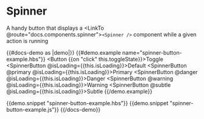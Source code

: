 # Spinner

A handy button that displays a <LinkTo @route="docs.components.spinner">`<Spinner />`</LinkTo> component while a given action
is running

{{#docs-demo as |demo|}}
  {{#demo.example name="spinner-button-example.hbs"}}
    <Button {{on "click" this.toggleState}}>Toggle</Button>
    <SpinnerButton @isLoading={{this.isLoading}}>Default</SpinnerButton>
    <SpinnerButton @primary @isLoading={{this.isLoading}}>Primary</SpinnerButton>
    <SpinnerButton @danger @isLoading={{this.isLoading}}>Danger</SpinnerButton>
    <SpinnerButton @warning @isLoading={{this.isLoading}}>Warning</SpinnerButton>
    <SpinnerButton @subtle @isLoading={{this.isLoading}}>Subtle</SpinnerButton>
  {{/demo.example}}

  {{demo.snippet "spinner-button-example.hbs"}}
  {{demo.snippet "spinner-button-example.js"}}
{{/docs-demo}}
